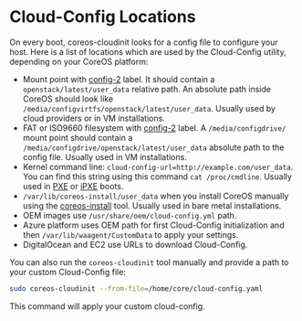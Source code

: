 # Cloud-Config Locations

On every boot, coreos-cloudinit looks for a config file to configure your host. Here is a list of locations which are used by the Cloud-Config utility, depending on your CoreOS platform:

* Mount point with [config-2](/os/docs/latest/config-drive.html#contents-and-format) label. It should contain a `openstack/latest/user_data` relative path. An absolute path inside CoreOS should look like `/media/configvirtfs/openstack/latest/user_data`. Usually used by cloud providers or in VM installations.
* FAT or ISO9660 filesystem with [config-2](/os/docs/latest/config-drive.html#qemu-virtfs) label. A `/media/configdrive/` mount point should contain a `/media/configdrive/openstack/latest/user_data` absolute path to the config file. Usually used in VM installations.
* Kernel command line: `cloud-config-url=http://example.com/user_data`. You can find this string using this command `cat /proc/cmdline`. Usually used in [PXE](/os/docs/latest/booting-with-pxe.html) or [iPXE](/os/docs/latest/booting-with-ipxe.html) boots.
* `/var/lib/coreos-install/user_data` when you install CoreOS manually using the [coreos-install](/os/docs/latest/installing-to-disk.html) tool. Usually used in bare metal installations.
* OEM images use `/usr/share/oem/cloud-config.yml` path.
* Azure platform uses OEM path for first Cloud-Config initialization and then `/var/lib/waagent/CustomData` to apply your settings.
* DigitalOcean and EC2 use URLs to download Cloud-Config.

You can also run the `coreos-cloudinit` tool manually and provide a path to your custom Cloud-Config file:

```sh
sudo coreos-cloudinit --from-file=/home/core/cloud-config.yaml
``` 

This command will apply your custom cloud-config.
